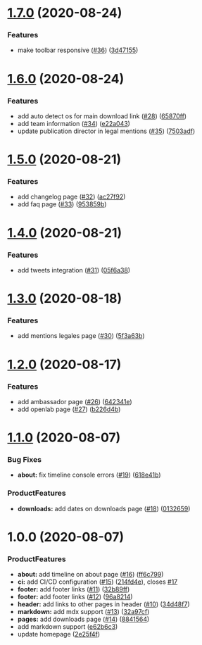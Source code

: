 # [1.7.0](https://github.com/SocialGouv/archifiltre-site/compare/v1.6.0...v1.7.0) (2020-08-24)


### Features

* make toolbar responsive ([#36](https://github.com/SocialGouv/archifiltre-site/issues/36)) ([3d47155](https://github.com/SocialGouv/archifiltre-site/commit/3d47155861e89e1b1fa10d43198c4c6f21d903e8))

# [1.6.0](https://github.com/SocialGouv/archifiltre-site/compare/v1.5.0...v1.6.0) (2020-08-24)


### Features

* add auto detect os for main download link ([#28](https://github.com/SocialGouv/archifiltre-site/issues/28)) ([65870ff](https://github.com/SocialGouv/archifiltre-site/commit/65870ff2800f0dd59865a68c7ab14041616bf978))
* add team information ([#34](https://github.com/SocialGouv/archifiltre-site/issues/34)) ([e22a043](https://github.com/SocialGouv/archifiltre-site/commit/e22a043d4c8418b5d3020742d458ee9d1793e315))
* update publication director in legal mentions ([#35](https://github.com/SocialGouv/archifiltre-site/issues/35)) ([7503adf](https://github.com/SocialGouv/archifiltre-site/commit/7503adf48bc7ca1f2c291a303730bd5987024fa4))

# [1.5.0](https://github.com/SocialGouv/archifiltre-site/compare/v1.4.0...v1.5.0) (2020-08-21)


### Features

* add changelog page ([#32](https://github.com/SocialGouv/archifiltre-site/issues/32)) ([ac27f92](https://github.com/SocialGouv/archifiltre-site/commit/ac27f92428dc6ea64f2e30ab761206b2a092206d))
* add faq page ([#33](https://github.com/SocialGouv/archifiltre-site/issues/33)) ([953859b](https://github.com/SocialGouv/archifiltre-site/commit/953859bdd212b8e6e43d64e2bb76892457c49aa5))

# [1.4.0](https://github.com/SocialGouv/archifiltre-site/compare/v1.3.0...v1.4.0) (2020-08-21)


### Features

* add tweets integration ([#31](https://github.com/SocialGouv/archifiltre-site/issues/31)) ([05f6a38](https://github.com/SocialGouv/archifiltre-site/commit/05f6a38681647dc8d33385e38e04f201c9a45e1e))

# [1.3.0](https://github.com/SocialGouv/archifiltre-site/compare/v1.2.0...v1.3.0) (2020-08-18)


### Features

* add mentions legales page ([#30](https://github.com/SocialGouv/archifiltre-site/issues/30)) ([5f3a63b](https://github.com/SocialGouv/archifiltre-site/commit/5f3a63b51254ffbb6f8d79bfd35965b1fdde742e))

# [1.2.0](https://github.com/SocialGouv/archifiltre-site/compare/v1.1.0...v1.2.0) (2020-08-17)


### Features

* add ambassador page ([#26](https://github.com/SocialGouv/archifiltre-site/issues/26)) ([642341e](https://github.com/SocialGouv/archifiltre-site/commit/642341e64a4d820d295e47fe7864c07e8ffc3f63))
* add openlab page ([#27](https://github.com/SocialGouv/archifiltre-site/issues/27)) ([b226d4b](https://github.com/SocialGouv/archifiltre-site/commit/b226d4b36ebf565bf19b6c20fb2e9b2869ad527b))

# [1.1.0](https://github.com/SocialGouv/archifiltre-site/compare/v1.0.0...v1.1.0) (2020-08-07)

### Bug Fixes

- **about:** fix timeline console errors ([#19](https://github.com/SocialGouv/archifiltre-site/issues/19)) ([618e41b](https://github.com/SocialGouv/archifiltre-site/commit/618e41b88a4e41243dc665e1d623bea6e549b9d9))

### ProductFeatures

- **downloads:** add dates on downloads page ([#18](https://github.com/SocialGouv/archifiltre-site/issues/18)) ([0132659](https://github.com/SocialGouv/archifiltre-site/commit/01326594132d365b0b59103bf17dea16df7ddb4f))

# 1.0.0 (2020-08-07)

### ProductFeatures

- **about:** add timeline on about page ([#16](https://github.com/SocialGouv/archifiltre-site/issues/16)) ([ff6c799](https://github.com/SocialGouv/archifiltre-site/commit/ff6c7994b3c998c74baf1f80b8ccd73450c199fe))
- **ci:** add CI/CD configuration ([#15](https://github.com/SocialGouv/archifiltre-site/issues/15)) ([214fd4e](https://github.com/SocialGouv/archifiltre-site/commit/214fd4ec855b9ebb311a7c88235d4365639baab7)), closes [#17](https://github.com/SocialGouv/archifiltre-site/issues/17)
- **footer:** add footer links ([#11](https://github.com/SocialGouv/archifiltre-site/issues/11)) ([32b89ff](https://github.com/SocialGouv/archifiltre-site/commit/32b89ff5a25a9ff3b0d435ff94d895545ed4b007))
- **footer:** add footer links ([#12](https://github.com/SocialGouv/archifiltre-site/issues/12)) ([96a8214](https://github.com/SocialGouv/archifiltre-site/commit/96a8214a8d42ae1fb9a51076ee4ed0d600af4232))
- **header:** add links to other pages in header ([#10](https://github.com/SocialGouv/archifiltre-site/issues/10)) ([34d48f7](https://github.com/SocialGouv/archifiltre-site/commit/34d48f7d341a2787c9bf72641eb8571e3f62e682))
- **markdown:** add mdx support ([#13](https://github.com/SocialGouv/archifiltre-site/issues/13)) ([32a97cf](https://github.com/SocialGouv/archifiltre-site/commit/32a97cf34ca43f716a760aaa977d3bcba78ed1dd))
- **pages:** add downloads page ([#14](https://github.com/SocialGouv/archifiltre-site/issues/14)) ([8841564](https://github.com/SocialGouv/archifiltre-site/commit/8841564de4c40d5fe7837e57921ee787a319ea07))
- add markdown support ([e62b6c3](https://github.com/SocialGouv/archifiltre-site/commit/e62b6c3b081c0506dc0efa4320866b8181d21be2))
- update homepage ([2e25f4f](https://github.com/SocialGouv/archifiltre-site/commit/2e25f4f99fa27873b5f2d23d3f523eb0d9cb5322))
